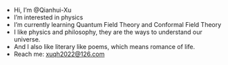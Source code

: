 -  Hi, I’m @Qianhui-Xu
-  I’m interested in physics
-  I’m currently learning Quantum Field Theory and Conformal Field Theory
-  I like physics and philosophy, they are the ways to understand our universe.
-  And I also like literary like poems, which means romance of life.
-  Reach me: xuqh2022@126.com

<!---
Qianhui-Xu/Qianhui-Xu is a ✨ special ✨ repository because its `README.md` (this file) appears on your GitHub profile.
You can click the Preview link to take a look at your changes.
--->
